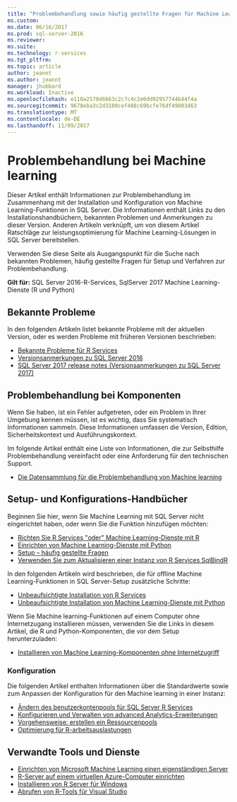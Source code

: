 ```yaml
---
title: "Problembehandlung sowie häufig gestellte Fragen für Machine Learning in SQL Server | Microsoft Docs"
ms.custom: 
ms.date: 06/16/2017
ms.prod: sql-server-2016
ms.reviewer: 
ms.suite: 
ms.technology: r-services
ms.tgt_pltfrm: 
ms.topic: article
author: jeannt
ms.author: jeannt
manager: jhubbard
ms.workload: Inactive
ms.openlocfilehash: e110a2578d6663c2c7c4c2e0dd92957744b44f4a
ms.sourcegitcommit: 9678eba3c2d3100cef408c69bcfe76df49803d63
ms.translationtype: MT
ms.contentlocale: de-DE
ms.lasthandoff: 11/09/2017
---
```

# <a name="troubleshoot-machine-learning"></a>Problembehandlung bei Machine learning

Dieser Artikel enthält Informationen zur Problembehandlung im Zusammenhang mit der Installation und Konfiguration von Machine Learning-Funktionen in SQL Server. Die Informationen enthält Links zu den Installationshandbüchern, bekannten Problemen und Anmerkungen zu dieser Version. Anderen Artikeln verknüpft, um von diesem Artikel Ratschläge zur leistungsoptimierung für Machine Learning-Lösungen in SQL Server bereitstellen.

Verwenden Sie diese Seite als Ausgangspunkt für die Suche nach bekannten Problemen, häufig gestellte Fragen für Setup und Verfahren zur Problembehandlung.

**Gilt für:** SQL Server 2016-R-Services, SqlServer 2017 Machine Learning-Dienste (R und Python)

## <a name="known-issues"></a>Bekannte Probleme

In den folgenden Artikeln listet bekannte Probleme mit der aktuellen Version, oder es werden Probleme mit früheren Versionen beschrieben:

+ [Bekannte Probleme für R Services](../advanced-analytics/known-issues-for-sql-server-machine-learning-services.md)
+ [Versionsanmerkungen zu SQL Server 2016](../sql-server/sql-server-2016-release-notes.md)
+ [SQL Server 2017 release notes (Versionsanmerkungen zu SQL Server 2017)](../sql-server/sql-server-2017-release-notes.md)

## <a name="troubleshooting-prerequisites"></a>Problembehandlung bei Komponenten

Wenn Sie haben, ist ein Fehler aufgetreten, oder ein Problem in Ihrer Umgebung kennen müssen, ist es wichtig, dass Sie systematisch Informationen sammeln. Diese Informationen umfassen die Version, Edition, Sicherheitskontext und Ausführungskontext.

Im folgende Artikel enthält eine Liste von Informationen, die zur Selbsthilfe Problembehandlung vereinfacht oder eine Anforderung für den technischen Support.

+ [Die Datensammlung für die Problembehandlung von Machine learning](data-collection-ml-troubleshooting-process.md)

## <a name="setup-and-configuration-guides"></a>Setup- und Konfigurations-Handbücher

Beginnen Sie hier, wenn Sie Machine Learning mit SQL Server nicht eingerichtet haben, oder wenn Sie die Funktion hinzufügen möchten:

+ [Richten Sie R Services "oder" Machine Learning-Dienste mit R](../advanced-analytics/r/set-up-sql-server-r-services-in-database.md)
+ [Einrichten von Machine Learning-Dienste mit Python](../advanced-analytics/python/setup-python-machine-learning-services.md)
+ [Setup – häufig gestellte Fragen](../advanced-analytics/r/upgrade-and-installation-faq-sql-server-r-services.md)
+ [Verwenden Sie zum Aktualisieren einer Instanz von R Services SqlBindR](../advanced-analytics/r/use-sqlbindr-exe-to-upgrade-an-instance-of-sql-server.md)

In den folgenden Artikeln wird beschrieben, die für offline Machine Learning-Funktionen in SQL Server-Setup zusätzliche Schritte:

+ [Unbeaufsichtigte Installation von R Services](../advanced-analytics/r/unattended-installs-of-sql-server-r-services.md) 
+ [Unbeaufsichtigte Installation von Machine Learning-Dienste mit Python](../advanced-analytics/python/unattended-installs-of-sql-server-python-services.md)

Wenn Sie Machine learning-Funktionen auf einem Computer ohne Internetzugang installieren müssen, verwenden Sie die Links in diesem Artikel, die R und Python-Komponenten, die vor dem Setup herunterzuladen:

+ [Installieren von Machine Learning-Komponenten ohne Internetzugriff](../advanced-analytics/r/installing-ml-components-without-internet-access.md)

### <a name="configuration"></a>Konfiguration

Die folgenden Artikel enthalten Informationen über die Standardwerte sowie zum Anpassen der Konfiguration für den Machine learning in einer Instanz:

+ [Ändern des benutzerkontenpools für SQL Server R Services](../advanced-analytics/r/modify-the-user-account-pool-for-sql-server-r-services.md)  
+ [Konfigurieren und Verwalten von advanced Analytics-Erweiterungen](../advanced-analytics/r/configure-and-manage-advanced-analytics-extensions.md)  
+ [Vorgehensweise: erstellen ein Ressourcenpools](r/how-to-create-a-resource-pool-for-r.md)
+ [Optimierung für R-arbeitsauslastungen](r/operationalizing-your-r-code.md)

## <a name="related-tools-and-services"></a>Verwandte Tools und Dienste

+ [Einrichten von Microsoft Machine Learning einen eigenständigen Server](../advanced-analytics/r/create-a-standalone-r-server.md)
+ [R-Server auf einem virtuellen Azure-Computer einrichten](../advanced-analytics/r/provision-the-r-server-only-sql-server-2016-enterprise-vm-on-azure.md)
+ [Installieren von R Server für Windows](https://msdn.microsoft.com/microsoft-r/rserver-install-windows)
+ [Abrufen von R-Tools für Visual Studio](https://www.visualstudio.com/vs/rtvs/)
